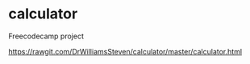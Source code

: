 # calculator
Freecodecamp project

https://rawgit.com/DrWilliamsSteven/calculator/master/calculator.html
